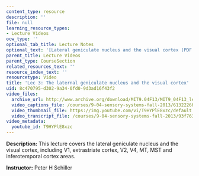 ```yaml
---
content_type: resource
description: ''
file: null
learning_resource_types:
- Lecture Videos
ocw_type: ''
optional_tab_title: Lecture Notes
optional_text: '[Lateral geniculate nucleus and the visual cortex (PDF - 4.0MB)](/courses/9-04-sensory-systems-fall-2013/resources/mit9_04f13_vis3)'
parent_title: Lecture Videos
parent_type: CourseSection
related_resources_text: ''
resource_index_text: ''
resourcetype: Video
title: 'Lec 3: The laternal geniculate nucleus and the visual cortex'
uid: 8c470795-d302-9a34-0fd0-9d3ad16f43f2
video_files:
  archive_url: http://www.archive.org/download/MIT9.04F13/MIT9_04F13_lec03_300k.mp4
  video_captions_file: /courses/9-04-sensory-systems-fall-2013/6132226b757553a39f4c6031f7b47fe7_T9HYPlE8xzc.vtt
  video_thumbnail_file: https://img.youtube.com/vi/T9HYPlE8xzc/default.jpg
  video_transcript_file: /courses/9-04-sensory-systems-fall-2013/93f763a68a68eee8cb23f640631c0fa6_T9HYPlE8xzc.pdf
video_metadata:
  youtube_id: T9HYPlE8xzc
---
```


**Description:** This lecture covers the lateral geniculate nucleus and the visual cortex, including V1, extrastriate cortex, V2, V4, MT, MST and inferotemporal cortex areas.

**Instructor:** Peter H Schiller